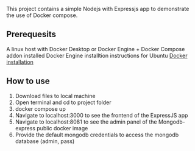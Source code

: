 This project contains a simple Nodejs with Expressjs app to demonstrate the use of Docker compose.

## Prerequesits
A linux host with Docker Desktop or Docker Engine + Docker Compose addon installed
Docker Engine installtion instructions for Ubuntu
[Docker installation](https://docs.docker.com/engine/install/ubuntu/)



## How to use
1. Download files to local machine
2. Open terminal and cd to project folder
3. docker compose up
4. Navigate to localhost:3000 to see the frontend of the ExpressJS app
5. Navigate to localhost:8081 to see the admin panel of the Mongodb-express public docker image
6. Provide the default mongodb credentials to access the mongodb database (admin, pass)
